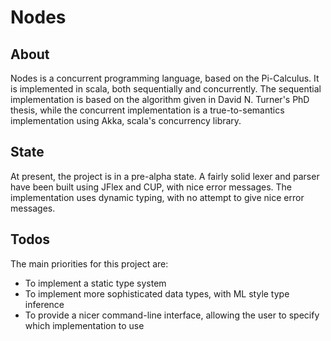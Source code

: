# Nodes

## About
Nodes is a concurrent programming language, based on the Pi-Calculus. It is
implemented in scala, both sequentially and concurrently. The sequential
implementation is based on the algorithm given in David N. Turner's PhD thesis,
while the concurrent implementation is a true-to-semantics implementation using 
Akka, scala's concurrency library. 

## State
At present, the project is in a pre-alpha state. A fairly solid lexer and parser
have been built using JFlex and CUP, with nice error messages.
The implementation uses dynamic typing, with no attempt to give nice error
messages.

## Todos
The main priorities for this project are:
- To implement a static type system
- To implement more sophisticated data types, with ML style type inference
- To provide a nicer command-line interface, allowing the user to specify
  which implementation to use
